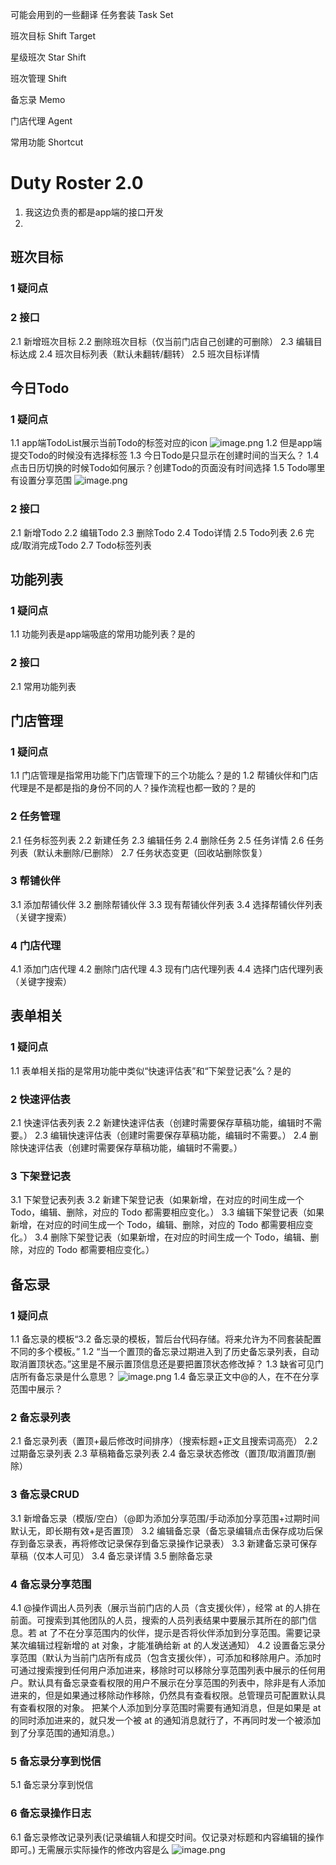可能会用到的一些翻译
任务套装
Task Set

班次目标
Shift Target

星级班次
Star Shift

班次管理
Shift

备忘录
Memo

门店代理
Agent

常用功能
Shortcut

# Duty Roster 2.0
1. 我这边负责的都是app端的接口开发
2. 

## 班次目标
### 1 疑问点

### 2 接口
2.1 新增班次目标
2.2 删除班次目标（仅当前门店自己创建的可删除）
2.3 编辑目标达成
2.4 班次目标列表（默认未翻转/翻转）
2.5 班次目标详情

## 今日Todo
### 1 疑问点
1.1 app端TodoList展示当前Todo的标签对应的icon 
![image.png](0)
1.2 但是app端提交Todo的时候没有选择标签
1.3 今日Todo是只显示在创建时间的当天么？
1.4 点击日历切换的时候Todo如何展示？创建Todo的页面没有时间选择
1.5 Todo哪里有设置分享范围
![image.png](1)

### 2 接口
2.1 新增Todo
2.2 编辑Todo
2.3 删除Todo
2.4 Todo详情
2.5 Todo列表
2.6 完成/取消完成Todo
2.7 Todo标签列表

## 功能列表
### 1 疑问点
1.1 功能列表是app端吸底的常用功能列表？是的

### 2 接口
2.1 常用功能列表

## 门店管理
### 1 疑问点
1.1 门店管理是指常用功能下门店管理下的三个功能么？是的
1.2 帮铺伙伴和门店代理是不是都是指的身份不同的人？操作流程也都一致的？是的

### 2 任务管理
2.1 任务标签列表
2.2 新建任务
2.3 编辑任务
2.4 删除任务
2.5 任务详情
2.6 任务列表（默认未删除/已删除）
2.7 任务状态变更（回收站删除恢复）

### 3 帮铺伙伴
3.1 添加帮铺伙伴
3.2 删除帮铺伙伴
3.3 现有帮铺伙伴列表
3.4 选择帮铺伙伴列表（关键字搜索）

### 4 门店代理
4.1 添加门店代理
4.2 删除门店代理
4.3 现有门店代理列表
4.4 选择门店代理列表（关键字搜索）
	
## 表单相关
### 1 疑问点
1.1 表单相关指的是常用功能中类似“快速评估表”和“下架登记表”么？是的

### 2 快速评估表
2.1 快速评估表列表
2.2 新建快速评估表（创建时需要保存草稿功能，编辑时不需要。）
2.3 编辑快速评估表（创建时需要保存草稿功能，编辑时不需要。）
2.4 删除快速评估表（创建时需要保存草稿功能，编辑时不需要。）

### 3 下架登记表
3.1 下架登记表列表
3.2 新建下架登记表（如果新增，在对应的时间生成一个 Todo，编辑、删除，对应的 Todo 都需要相应变化。）
3.3 编辑下架登记表（如果新增，在对应的时间生成一个 Todo，编辑、删除，对应的 Todo 都需要相应变化。）
3.4 删除下架登记表（如果新增，在对应的时间生成一个 Todo，编辑、删除，对应的 Todo 都需要相应变化。）

## 备忘录
### 1 疑问点
1.1 备忘录的模板“3.2 备忘录的模板，暂后台代码存储。将来允许为不同套装配置不同的多个模板。”
1.2 “当一个置顶的备忘录过期进入到了历史备忘录列表，自动取消置顶状态。”这里是不展示置顶信息还是要把置顶状态修改掉？
1.3 缺省可见门店所有备忘录是什么意思？ 
 ![image.png](2)
1.4 备忘录正文中@的人，在不在分享范围中展示？

### 2 备忘录列表
2.1 备忘录列表（置顶+最后修改时间排序）（搜索标题+正文且搜索词高亮）
2.2 过期备忘录列表
2.3 草稿箱备忘录列表
2.4 备忘录状态修改（置顶/取消置顶/删除）

### 3 备忘录CRUD
3.1 新增备忘录（模版/空白）（@即为添加分享范围/手动添加分享范围+过期时间默认无，即长期有效+是否置顶）
3.2 编辑备忘录（备忘录编辑点击保存成功后保存到备忘录表，再将修改记录保存到备忘录操作记录表）
3.3 新建备忘录可保存草稿（仅本人可见）
3.4 备忘录详情
3.5 删除备忘录

### 4 备忘录分享范围
4.1  @操作调出人员列表（展示当前门店的人员（含支援伙伴），经常 at 的人排在前面。可搜索到其他团队的人员，搜索的人员列表结果中要展示其所在的部门信息。若 at 了不在分享范围内的伙伴，提示是否将伙伴添加到分享范围。需要记录某次编辑过程新增的 at 对象，才能准确给新 at 的人发送通知）
4.2 设置备忘录分享范围（默认为当前门店所有成员（包含支援伙伴），可添加和移除用户。添加时可通过搜索搜到任何用户添加进来，移除时可以移除分享范围列表中展示的任何用户。默认具有备忘录查看权限的用户不展示在分享范围的列表中，除非是有人添加进来的，但是如果通过移除动作移除，仍然具有查看权限。总管理员可配置默认具有查看权限的对象。
把某个人添加到分享范围时需要有通知消息，但是如果是 at 的同时添加进来的，就只发一个被 at 的通知消息就行了，不再同时发一个被添加到了分享范围的通知消息。）

### 5 备忘录分享到悦信
5.1 备忘录分享到悦信

### 6 备忘录操作日志
6.1 备忘录修改记录列表(记录编辑人和提交时间。仅记录对标题和内容编辑的操作即可。)
无需展示实际操作的修改内容是么
![image.png](0)

